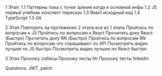 1 Этап:
1.1 Паттерны пока с точки зрения когда и основной инфы
1.2 JS первый учебник конспект пересказ
1.3 React исходный код
1.4 TypeScript
1.5 Git

2 Этап
Повторять на протяжение 2 этапа все из 1 этапа
Пройтись по вопросам к JS
Пройтись по вопросам к React
Прочитать доку React (Быстро)
Прочитать доку RN (Быстро)
Пройтись по вопросам RN
Пройтись по вопросам что спрашивают по API
Посмотреть видео лучшее по JS быстро
Посмотреть видео лучшее по React быстро

3 Этап
Прохожу собесы
Прохожу тесты hh
Прохожу тесты linkedin

Questions: JWT, patch